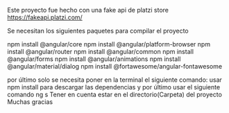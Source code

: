 Este proyecto fue hecho con una fake api de platzi store https://fakeapi.platzi.com/

Se necesitan los siguientes paquetes para compilar el proyecto

npm install @angular/core
npm install @angular/platform-browser
npm install @angular/router
npm install @angular/common
npm install @angular/forms
npm install @angular/animations
npm install @angular/material/dialog
npm install @fortawesome/angular-fontawesome

por último solo se necesita poner en la terminal el siguiente comando:
usar npm install para descargar las dependencias y por último usar el siguiente comando
ng s
Tener en cuenta estar en el directorio(Carpeta) del proyecto
Muchas gracias
